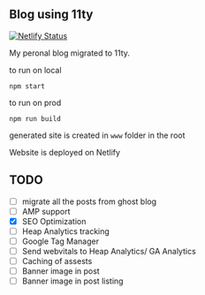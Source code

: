 Blog using 11ty
---
[![Netlify Status](https://api.netlify.com/api/v1/badges/028cdca6-8cf5-4c8a-87f4-842b045c2024/deploy-status)](https://app.netlify.com/sites/iamninad/deploys)

My peronal blog migrated to 11ty.

to run on local
```
npm start
```

to run on prod
```
npm run build
```

generated site is created in `www` folder in the root

Website is deployed on Netlify

## TODO
- [ ] migrate all the posts from ghost blog
- [ ] AMP support
- [x] SEO Optimization
- [ ] Heap Analytics tracking
- [ ] Google Tag Manager
- [ ] Send webvitals to Heap Analytics/ GA Analytics
- [ ] Caching of assests
- [ ] Banner image in post
- [ ] Banner image in post listing
